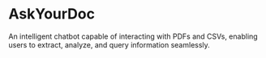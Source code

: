 # AskYourDoc
An intelligent chatbot capable of interacting with PDFs and CSVs, enabling users to extract, analyze, and query information seamlessly.

